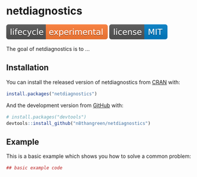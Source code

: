 
<!-- README.md is generated from README.Rmd. Please edit that file -->
netdiagnostics
==============

![](badges/lifecycle-experimental-orange.svg) ![](badges/license-MIT-blue.svg)

The goal of netdiagnostics is to ...

Installation
------------

You can install the released version of netdiagnostics from [CRAN](https://CRAN.R-project.org) with:

``` r
install.packages("netdiagnostics")
```

And the development version from [GitHub](https://github.com/) with:

``` r
# install.packages("devtools")
devtools::install_github("n8thangreen/netdiagnostics")
```

Example
-------

This is a basic example which shows you how to solve a common problem:

``` r
## basic example code
```
